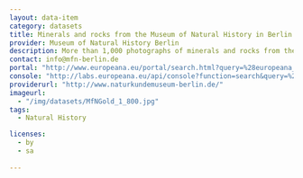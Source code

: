 ```yaml
---
layout: data-item
category: datasets
title: Minerals and rocks from the Museum of Natural History in Berlin
provider: Museum of Natural History Berlin
description: More than 1,000 photographs of minerals and rocks from the mineralogical collections of the  Museum of Natural History Berlin. In English with scientific names of minerals and rocks.
contact: info@mfn-berlin.de
portal: "http://www.europeana.eu/portal/search.html?query=%28europeana_collectionName%3A11622*%29+AND+NOT+%28Etikett%29&start=1&rows=12" 
console: "http://labs.europeana.eu/api/console?function=search&query=%28europeana_collectionName%3A11622*%29+AND+NOT+%28Etikett%29&start=1&rows=12"
providerurl: "http://www.naturkundemuseum-berlin.de/"
imageurl: 
  - "/img/datasets/MfNGold_1_800.jpg"
tags:
  - Natural History

licenses:
  - by
  - sa  
      
---
```

